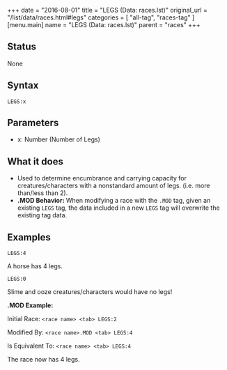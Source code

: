 +++
date = "2016-08-01"
title = "LEGS (Data: races.lst)"
original_url = "/list/data/races.html#legs"
categories = [ "all-tag", "races-tag" ]
[menu.main]
    name = "LEGS (Data: races.lst)"
    parent = "races"
+++

## Status

None

## Syntax

`LEGS:x`

## Parameters

-   x: Number (Number of Legs)



What it does
------------

-   Used to determine encumbrance and carrying capacity for
    creatures/characters with a nonstandard amount of legs. (i.e. more
    than/less than 2).
-   **.MOD Behavior:** When modifying a race with the `.MOD` tag, given
    an existing `LEGS` tag, the data included in a new `LEGS` tag will
    overwrite the existing tag data.

Examples
--------

`LEGS:4`

A horse has 4 legs.

`LEGS:0`

Slime and ooze creatures/characters would have no legs!

**.MOD Example:**

Initial Race: `<race name> <tab> LEGS:2`

Modified By: `<race name>.MOD <tab> LEGS:4`

Is Equivalent To: `<race name> <tab> LEGS:4`

The race now has 4 legs.

